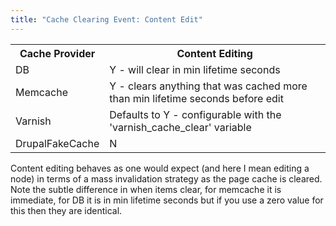 ```yaml
---
title: "Cache Clearing Event: Content Edit"
---
```


  <table>
    <tbody>
      <tr>
        <th>Cache Provider</th>
        <th>Content Editing</th>
      </tr>
      <tr>
        <td>DB</td>
        <td>Y - will clear in min lifetime seconds</td>
      </tr>
      <tr>
        <td>Memcache</td>
        <td>Y - clears anything that was cached more than min lifetime seconds before edit</td>
      </tr>
      <tr>
        <td>Varnish</td>
        <td>Defaults to Y - configurable with the 'varnish_cache_clear' variable</td>
      </tr>
      <tr>
        <td>DrupalFakeCache</td>
        <td>N</td>
      </tr>
    </tbody>
  </table>
<div class="presenter-note">
Content editing behaves as one would expect (and here I mean editing a node) in terms of a mass invalidation strategy as the page cache is cleared. Note the subtle difference in when items clear, for memcache it is immediate, for DB it is in min lifetime seconds but if you use a zero value for this then they are identical.
</div>
